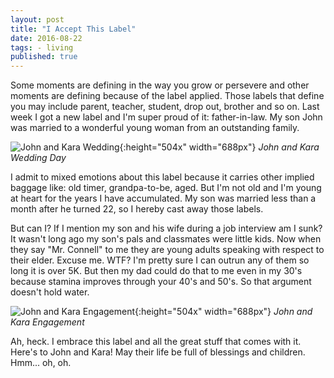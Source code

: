 ```yaml
---  
layout: post  
title: "I Accept This Label"  
date: 2016-08-22  
tags: - living  
published: true  
--- 
```

Some moments are defining in the way you grow or persevere and other moments are defining because of the label applied.  Those labels that define you may include parent, teacher, student, drop out, brother and so on.  Last week I got a new label and I'm super proud of it: father-in-law.  My son John was married to a wonderful young woman from an outstanding family.   

![John and Kara Wedding](https://cloud.githubusercontent.com/assets/19477681/17878631/34e178e8-68a1-11e6-85e3-bf5d041d58b1.jpg){:height="504x" width="688px"} *John and Kara Wedding Day* 
 
I admit to mixed emotions about this label because it carries other implied baggage like: old timer, grandpa-to-be, aged.  But I'm not old and I'm young at heart for the years I have accumulated.  My son was married less than a month after he turned 22, so I hereby cast away those labels. 

But can I?  If I mention my son and his wife during a job interview am I sunk?  It wasn't long ago my son's pals and classmates were little kids.  Now when they say "Mr. Connell" to me they are young adults speaking with respect to their elder.  Excuse me.  WTF?   I'm pretty sure I can outrun any of them so long it is over 5K.  But then my dad could do that to me even in my 30's because stamina improves through your 40's and 50's.  So that argument doesn't hold water. 

![John and Kara Engagement](https://cloud.githubusercontent.com/assets/19477681/17878663/6bd32f4a-68a1-11e6-97bb-46908e929d4a.JPG){:height="504x" width="688px"} *John and Kara Engagement* 
 
Ah, heck.  I embrace this label and all the great stuff that comes with it.  Here's to John and Kara!  May their life be full of blessings and children.  Hmm... oh, oh. 
